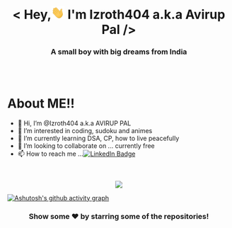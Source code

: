 <h1 align="center">< Hey,<img src="https://raw.githubusercontent.com/ABSphreak/ABSphreak/master/gifs/Hi.gif" width="30px"> I'm Izroth404 a.k.a Avirup Pal</a> />
 <h3 align="center">A small boy with big dreams from India</h3>
<br>
<br>
<h1>About ME!!</h1>

- 👋 Hi, I’m @Izroth404 a.k.a AVIRUP PAL
- 👀 I’m interested in coding, sudoku and animes
- 🌱 I’m currently learning DSA, CP, how to live peacefully
- 💞️ I’m looking to collaborate on ... currently free
- 📫 How to reach me ...<a href="https://www.linkedin.com/in/avirup-pal-6323b0192/"><img src="https://img.shields.io/badge/-Connect-0077B5?style=social&amp;labelColor=0077B5&amp;logo=LinkedIn&amp;link=https://www.linkedin.com/in/avirup-pal-6323b0192/" alt="LinkedIn Badge"></a>      

</p>
<br>
<p align="center"><img align="center" src="https://github-readme-stats.vercel.app/api?username=Izroth404&show_icons=true&theme=radical&title_color=fff&icon_color=79ff97&text_color=9f9f9f&bg_color=151515"  /></a> </p>



[![Ashutosh's github activity graph](https://activity-graph.herokuapp.com/graph?username=Izroth404&theme=dracula)](https://github.com/ashutosh00710/github-readme-activity-graph)

<div align="center">

### Show some ❤️ by starring some of the repositories!

</div>

<!---
Izroth404/Izroth404 is a ✨ special ✨ repository because its `README.md` (this file) appears on your GitHub profile.
You can click the Preview link to take a look at your changes.

<p align="center"> <img src="https://komarev.com/ghpvc/?username=Izroth404&label=Profile%20views&color=0e75b6&style=flat" alt="Izroth404" /> </p></h1>

--->
